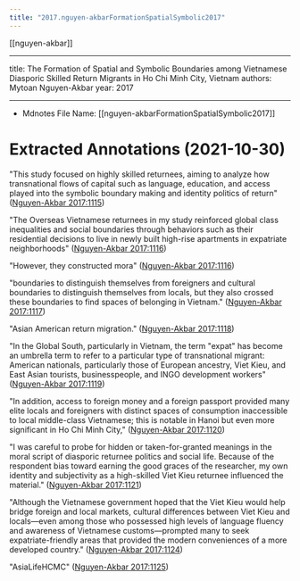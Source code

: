 ```yaml
---
title: "2017.nguyen-akbarFormationSpatialSymbolic2017"
---
```

[[nguyen-akbar]]

---
title: The Formation of Spatial and Symbolic Boundaries among Vietnamese Diasporic Skilled Return Migrants in Ho Chi Minh City, Vietnam
authors: Mytoan Nguyen-Akbar
year: 2017

---

* Mdnotes File Name: [[nguyen-akbarFormationSpatialSymbolic2017]]

# Extracted Annotations (2021-10-30)

 "This study focused on highly skilled returnees, aiming to analyze how transnational flows of capital such as language, education, and access played into the symbolic boundary making and identity politics of return" ([Nguyen-Akbar 2017:1115](zotero://open-pdf/library/items/RSNHQKKW?page=1))

 "The Overseas Vietnamese returnees in my study reinforced global class inequalities and social boundaries through behaviors such as their residential decisions to live in newly built high-rise apartments in expatriate neighborhoods" ([Nguyen-Akbar 2017:1116](zotero://open-pdf/library/items/RSNHQKKW?page=2))

 "However, they constructed mora" ([Nguyen-Akbar 2017:1116](zotero://open-pdf/library/items/RSNHQKKW?page=2))

 "boundaries to distinguish themselves from foreigners and cultural boundaries to distinguish themselves from locals, but they also crossed these boundaries to find spaces of belonging in Vietnam." ([Nguyen-Akbar 2017:1117](zotero://open-pdf/library/items/RSNHQKKW?page=3))

 "Asian American return migration." ([Nguyen-Akbar 2017:1118](zotero://open-pdf/library/items/RSNHQKKW?page=4))

 "In the Global South, particularly in Vietnam, the term "expat" has become an umbrella term to refer to a particular type of transnational migrant: American nationals, particularly those of European ancestry, Viet Kieu, and East Asian tourists, businesspeople, and INGO development workers" ([Nguyen-Akbar 2017:1119](zotero://open-pdf/library/items/RSNHQKKW?page=5))

 "In addition, access to foreign money and a foreign passport provided many elite locals and foreigners with distinct spaces of consumption inaccessible to local middle-class Vietnamese; this is notable in Hanoi but even more significant in Ho Chi Minh City," ([Nguyen-Akbar 2017:1120](zotero://open-pdf/library/items/RSNHQKKW?page=6))

 "I was careful to probe for hidden or taken-for-granted meanings in the moral script of diasporic returnee politics and social life. Because of the respondent bias toward earning the good graces of the researcher, my own identity and subjectivity as a high-skilled Viet Kieu returnee influenced the material." ([Nguyen-Akbar 2017:1121](zotero://open-pdf/library/items/RSNHQKKW?page=7))

 "Although the Vietnamese government hoped that the Viet Kieu would help bridge foreign and local markets, cultural differences between Viet Kieu and locals—even among those who possessed high levels of language fluency and awareness of Vietnamese customs—prompted many to seek expatriate-friendly areas that provided the modern conveniences of a more developed country." ([Nguyen-Akbar 2017:1124](zotero://open-pdf/library/items/RSNHQKKW?page=10))

 "AsiaLifeHCMC" ([Nguyen-Akbar 2017:1125](zotero://open-pdf/library/items/RSNHQKKW?page=11))

